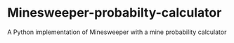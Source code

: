 # Minesweeper-probabilty-calculator
A Python implementation of Minesweeper with a mine probability calculator
